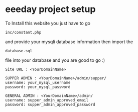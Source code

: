 # eeeday project setup

To Install this website you just have to go 
```
inc/constant.php 
```
and provide your mysqli database information then 
import the 
```
database.sql
```
file into your database and you are good to go :)

```
Site URL : <YourDomainName>

SUPPER ADMIN : <YourDomainName>/admin/supper/
username: your_mysql_username
password: your_mysql_password

GENERAL ADMIN : <YourDomainName>/admin/
username: supper_admin_approved_email
password: supper_admin_approved_password
  
```
